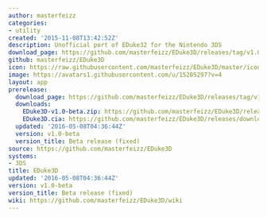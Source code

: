```yaml
---
author: masterfeizz
categories:
- utility
created: '2015-11-08T13:42:52Z'
description: Unofficial port of EDuke32 for the Nintendo 3DS
download_page: https://github.com/masterfeizz/EDuke3D/releases/tag/v1.0-beta
github: masterfeizz/EDuke3D
icon: https://raw.githubusercontent.com/masterfeizz/EDuke3D/master/icon.png
image: https://avatars1.githubusercontent.com/u/15205297?v=4
layout: app
prerelease:
  download_page: https://github.com/masterfeizz/EDuke3D/releases/tag/v1.0-beta
  downloads:
    EDuke3D-v1.0-beta.zip: https://github.com/masterfeizz/EDuke3D/releases/download/v1.0-beta/EDuke3D-v1.0-beta.zip
    EDuke3D.cia: https://github.com/masterfeizz/EDuke3D/releases/download/v1.0-beta/EDuke3D.cia
  updated: '2016-05-08T04:36:44Z'
  version: v1.0-beta
  version_title: Beta release (fixed)
source: https://github.com/masterfeizz/EDuke3D
systems:
- 3DS
title: EDuke3D
updated: '2016-05-08T04:36:44Z'
version: v1.0-beta
version_title: Beta release (fixed)
wiki: https://github.com/masterfeizz/EDuke3D/wiki
---
```

